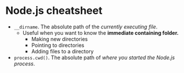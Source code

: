 # Node.js cheatsheet

- `__dirname`. The absolute path of the _currently executing file_.
  - Useful when you want to know the **immediate containing folder.**
    - Making new directories
    - Pointing to directories
    - Adding files to a directory
- `process.cwd()`. The absolute path of _where you started the Node.js process_.
